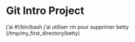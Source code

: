 # Git Intro Project

j'ai #!/bin/bash
j'ai utiliser rm  pour supprimer betty (/tmp/my_first_directory/betty)
